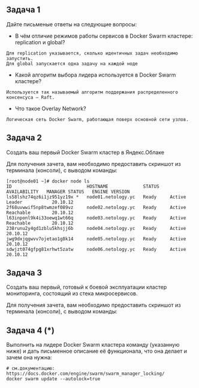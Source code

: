## Задача 1

Дайте письменые ответы на следующие вопросы:

- В чём отличие режимов работы сервисов в Docker Swarm кластере: replication и global?
```
Для replication указывается, сколько идентичных задач необходимо запустить.
Для global запускается одна задачу на каждой ноде
```
- Какой алгоритм выбора лидера используется в Docker Swarm кластере?
```
Используется так называемый алгоритм поддержания распределенного консенсуса — Raft.
```
- Что такое Overlay Network?
```
Логическая сеть Docker Swarm, работающая поверх основной сети узлов.
```

## Задача 2

Создать ваш первый Docker Swarm кластер в Яндекс.Облаке

Для получения зачета, вам необходимо предоставить скриншот из терминала (консоли), с выводом команды:
```
[root@node01 ~]# docker node ls
ID                            HOSTNAME             STATUS    AVAILABILITY   MANAGER STATUS   ENGINE VERSION
ls58lshz74qz6i1jz951yz19x *   node01.netology.yc   Ready     Active         Leader           20.10.12
2f68uvwwif5np8twmzef089vz     node02.netology.yc   Ready     Active         Reachable        20.10.12
l63inponl9k4i33oewq1wt66q     node03.netology.yc   Ready     Active         Reachable        20.10.12
238runu2y4gd1zblu5khsjj6b     node04.netology.yc   Ready     Active                          20.10.12
jwg9dxjqgwvv7ojetao1g8k14     node05.netology.yc   Ready     Active                          20.10.12
sdwjzt074gfpg81xrhwt5zatw     node06.netology.yc   Ready     Active                          20.10.12
```

## Задача 3

Создать ваш первый, готовый к боевой эксплуатации кластер мониторинга, состоящий из стека микросервисов.

Для получения зачета, вам необходимо предоставить скриншот из терминала (консоли), с выводом команды:


## Задача 4 (*)

Выполнить на лидере Docker Swarm кластера команду (указанную ниже) и дать письменное описание её функционала, что она делает и зачем она нужна:
```
# см.документацию: https://docs.docker.com/engine/swarm/swarm_manager_locking/
docker swarm update --autolock=true
```

